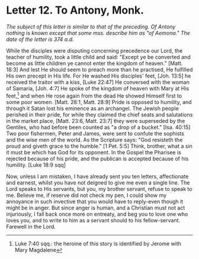 <h1>Letter 12. To Antony, Monk.</h1>

<p><i>The subject of this letter is similar to that of the preceding. Of Antony nothing is known except that some mss. describe him as "of Aemona." The date of the letter is 374 a.d.</i></p>

While the disciples were disputing concerning precedence our Lord, the teacher of humility, took a little child and said: "Except ye be converted and become as little children ye cannot enter the kingdom of heaven." [Matt. 18:3] And lest He should seem to preach more than he practised, He fulfilled His own precept in His life. For He washed His disciples' feet, [Joh. 13:5] he received the traitor with a kiss, [Luke 22:47] He conversed with the woman of Samaria, [Joh. 4:7] He spoke of the kingdom of heaven with Mary at His feet,[^P345_60996] and when He rose again from the dead He showed Himself first to some poor women. [Matt. 28:1, Matt. 28:9] Pride is opposed to humility, and through it Satan lost his eminence as an archangel. The Jewish people perished in their pride, for while they claimed the chief seats and salutations in the market place, [Matt. 23:6, Matt. 23:7] they were superseded by the Gentiles, who had before been counted as "a drop of a bucket." [Isa. 40:15] Two poor fishermen, Peter and James, were sent to confute the sophists and the wise men of the world. As the Scripture says: "God resisteth the proud and giveth grace to the humble." [1 Pet. 5:5] Think, brother, what a sin it must be which has God for its opponent. In the Gospel the Pharisee is rejected because of his pride, and the publican is accepted because of his humility. [Luke 18:9 sqq] 

Now, unless I am mistaken, I have already sent you ten letters, affectionate and earnest, whilst you have not deigned to give me even a single line. The Lord speaks to His servants, but you, my brother servant, refuse to speak to me. Believe me, if reserve did not check my pen, I could show my annoyance in such invective that you would have to reply-even though it might be in anger. But since anger is human, and a Christian must not act injuriously, I fall back once more on entreaty, and beg you to love one who loves you, and to write to him as a servant should to his fellow-servant. Farewell in the Lord.

[^P345_60996]:
	Luke 7:40 sqq.: the heroine of this story is identified by Jerome with Mary Magdalene